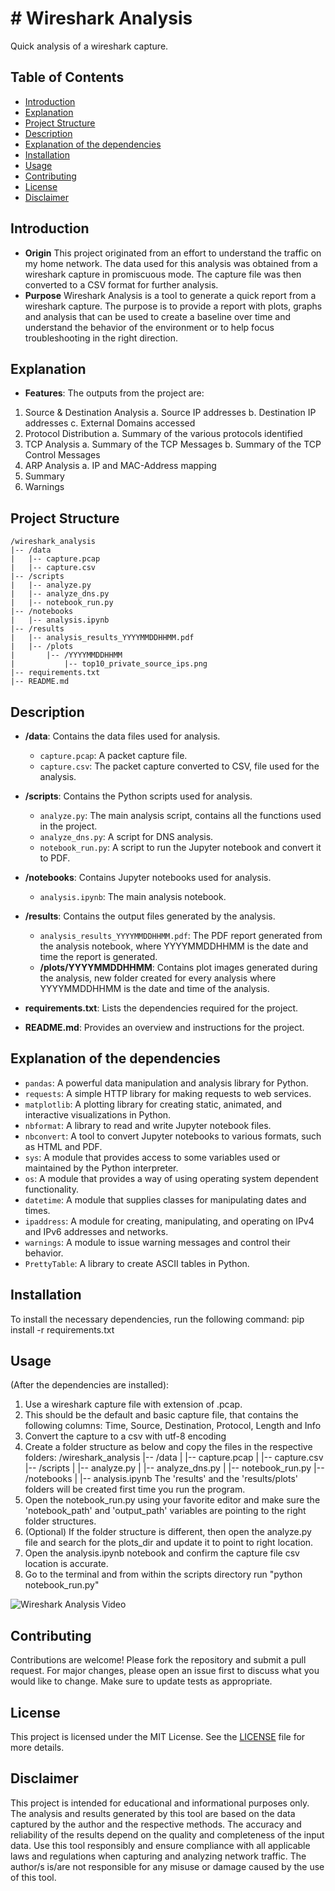 # # Wireshark Analysis

Quick analysis of a  wireshark capture.

## Table of Contents
- [Introduction](#introduction)
- [Explanation](#explanation)
- [Project Structure](#project-structure)
- [Description](#description)
- [Explanation of the dependencies](#explanation-of-the-dependencies)
- [Installation](#installation)
- [Usage](#usage)
- [Contributing](#contributing)
- [License](#license)
- [Disclaimer](#disclaimer)

## Introduction
- **Origin**
This project originated from an effort to understand the traffic on my home network. The data used for this analysis was obtained from a wireshark capture in promiscuous mode. The capture file was then converted to a CSV format for further analysis. 
- **Purpose**
Wireshark Analysis is a tool to generate a quick report from a wireshark capture. The purpose is to provide a report with plots, graphs and analysis that can be used to create a baseline over time and understand the behavior of the environment or to help focus troubleshooting in the right direction. 

## Explanation

- **Features**: The outputs from the project are:
1. Source & Destination Analysis
    a. Source IP addresses
    b. Destination IP addresses
    c. External Domains accessed
2. Protocol Distribution
    a. Summary of the various protocols identified
3. TCP Analysis
    a. Summary of the TCP Messages
    b. Summary of the TCP Control Messages
4. ARP Analysis
    a. IP and MAC-Address mapping
5. Summary
6. Warnings

## Project Structure
```
/wireshark_analysis
|-- /data
|   |-- capture.pcap
|   |-- capture.csv
|-- /scripts
|   |-- analyze.py
|   |-- analyze_dns.py
|   |-- notebook_run.py
|-- /notebooks
|   |-- analysis.ipynb
|-- /results
|   |-- analysis_results_YYYYMMDDHHMM.pdf
|   |-- /plots
|       |-- /YYYYMMDDHHMM
|           |-- top10_private_source_ips.png
|-- requirements.txt
|-- README.md
```
## Description

- **/data**: Contains the data files used for analysis.
  - `capture.pcap`: A packet capture file.
  - `capture.csv`: The packet capture converted to CSV, file used for the analysis.

- **/scripts**: Contains the Python scripts used for analysis.
  - `analyze.py`: The main analysis script, contains all the functions used in the project.
  - `analyze_dns.py`: A script for DNS analysis.
  - `notebook_run.py`: A script to run the Jupyter notebook and convert it to PDF.

- **/notebooks**: Contains Jupyter notebooks used for analysis.
  - `analysis.ipynb`: The main analysis notebook.

- **/results**: Contains the output files generated by the analysis.
  - `analysis_results_YYYYMMDDHHMM.pdf`: The PDF report generated from the analysis notebook, where YYYYMMDDHHMM is the date and time the report is generated.
  - **/plots/YYYYMMDDHHMM**: Contains plot images generated during the analysis, new folder created for every analysis where YYYYMMDDHHMM is the date and time of the analysis.
   
- **requirements.txt**: Lists the dependencies required for the project.

- **README.md**: Provides an overview and instructions for the project.

## Explanation of the dependencies
- `pandas`: A powerful data manipulation and analysis library for Python.
- `requests`: A simple HTTP library for making requests to web services.
- `matplotlib`: A plotting library for creating static, animated, and interactive visualizations in Python.
- `nbformat`: A library to read and write Jupyter notebook files.
- `nbconvert`: A tool to convert Jupyter notebooks to various formats, such as HTML and PDF.
- `sys`: A module that provides access to some variables used or maintained by the Python interpreter.
- `os`: A module that provides a way of using operating system dependent functionality.
- `datetime`: A module that supplies classes for manipulating dates and times.
- `ipaddress`: A module for creating, manipulating, and operating on IPv4 and IPv6 addresses and networks.
- `warnings`: A module to issue warning messages and control their behavior.
- `PrettyTable`: A library to create ASCII tables in Python.

## Installation
To install the necessary dependencies, run the following command:
pip install -r requirements.txt

## Usage 
(After the dependencies are installed): 
1. Use a wireshark capture file with extension of .pcap.
2. This should be the default and basic capture file, that contains the following columns: Time, Source, Destination, Protocol, Length and Info
3. Convert the capture to a csv with utf-8 encoding
4. Create a folder structure as below and copy the files in the respective folders:
/wireshark_analysis
|-- /data
|   |-- capture.pcap
|   |-- capture.csv
|-- /scripts
|   |-- analyze.py
|   |-- analyze_dns.py
|   |-- notebook_run.py
|-- /notebooks
|   |-- analysis.ipynb
The 'results' and the 'results/plots' folders will be created first time you run the program.
5. Open the notebook_run.py using your favorite editor and make sure the 'notebook_path' and 'output_path' variables are pointing to the right folder structures. 
6. (Optional) If the folder structure is different, then open the analyze.py file and search for the plots_dir and update it to point to right location.
7. Open the analysis.ipynb notebook and confirm the capture file csv location is accurate.
8. Go to the terminal and from within the scripts directory run "python notebook_run.py"

![Wireshark Analysis Video](https://github.com/Bytes0x400/wireshark_analysis/blob/main/capture.gif)

## Contributing
Contributions are welcome! Please fork the repository and submit a pull request. For major changes, please open an issue first to discuss what you would like to change. Make sure to update tests as appropriate.

## License
 This project is licensed under the MIT License. See the [LICENSE](https://opensource.org/licenses/MIT) file for more details.

## Disclaimer
This project is intended for educational and informational purposes only. The analysis and results generated by this tool are based on the data captured by the author and the respective methods. The accuracy and reliability of the results depend on the quality and completeness of the input data. Use this tool responsibly and ensure compliance with all applicable laws and regulations when capturing and analyzing network traffic. The author/s is/are not responsible for any misuse or damage caused by the use of this tool.

